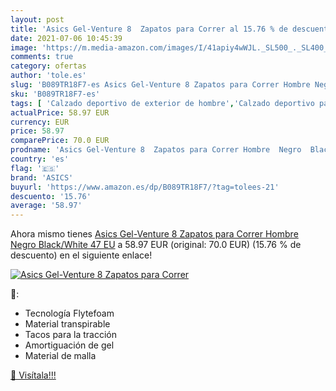 ```yaml
---
layout: post
title: 'Asics Gel-Venture 8  Zapatos para Correr al 15.76 % de descuento'
date: 2021-07-06 10:45:39
image: 'https://m.media-amazon.com/images/I/41apiy4wWJL._SL500_._SL400_.jpg'
comments: true
category: ofertas
author: 'tole.es'
slug: 'B089TR18F7-es Asics Gel-Venture 8 Zapatos para Correr Hombre Negro...'
sku: 'B089TR18F7-es'
tags: [ 'Calzado deportivo de exterior de hombre','Calzado deportivo para hombre','Calzados de running para hombre','Calzados para correr en asfalto para hombre','Zapatillas y calzado deportivo para hombre','Zapatos','Zapatos para hombre','Zapatos y complementos','asics','zapatos', ]
actualPrice: 58.97 EUR
currency: EUR
price: 58.97
comparePrice: 70.0 EUR
prodname: 'Asics Gel-Venture 8  Zapatos para Correr Hombre  Negro  Black/White   47 EU'
country: 'es'
flag: '🇪🇸'
brand: 'ASICS'
buyurl: 'https://www.amazon.es/dp/B089TR18F7/?tag=tolees-21'
descuento: '15.76'
average: '58.97'
---
```


Ahora mismo tienes [Asics Gel-Venture 8  Zapatos para Correr Hombre  Negro  Black/White   47 EU](https://www.amazon.es/dp/B089TR18F7/?tag=tolees-21) a 58.97 EUR (original: 70.0 EUR) (15.76 %  de descuento) en el siguiente enlace!

[![Asics Gel-Venture 8  Zapatos para Correr](https://m.media-amazon.com/images/I/41apiy4wWJL._SL500_._SL400_.jpg)](https://www.amazon.es/dp/B089TR18F7/?tag=tolees-21)

🔎:

- Tecnología Flytefoam
- Material transpirable
- Tacos para la tracción
- Amortiguación de gel
- Material de malla

[🛒 Visítala!!!](https://www.amazon.es/dp/B089TR18F7/?tag=tolees-21)
